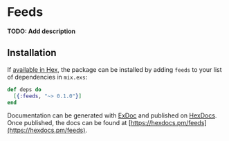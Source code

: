 # Feeds

**TODO: Add description**

## Installation

If [available in Hex](https://hex.pm/docs/publish), the package can be installed
by adding `feeds` to your list of dependencies in `mix.exs`:

```elixir
def deps do
  [{:feeds, "~> 0.1.0"}]
end
```

Documentation can be generated with [ExDoc](https://github.com/elixir-lang/ex_doc)
and published on [HexDocs](https://hexdocs.pm). Once published, the docs can
be found at [https://hexdocs.pm/feeds](https://hexdocs.pm/feeds).

